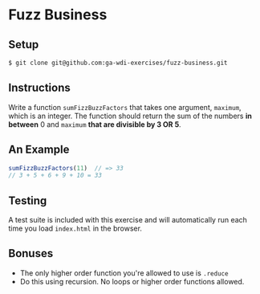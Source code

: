 # Fuzz Business

## Setup

```bash
$ git clone git@github.com:ga-wdi-exercises/fuzz-business.git
```

## Instructions

Write a function `sumFizzBuzzFactors` that takes one argument, `maximum`, which is an integer. The function should return the sum of the numbers **in between** 0 and `maximum` **that are divisible by 3 OR 5**.

## An Example

```js
sumFizzBuzzFactors(11)  // => 33
// 3 + 5 + 6 + 9 + 10 = 33
```

## Testing

A test suite is included with this exercise and will automatically run each time you load `index.html` in the browser.

## Bonuses

- The only higher order function you're allowed to use is `.reduce`
- Do this using recursion. No loops or higher order functions allowed.
